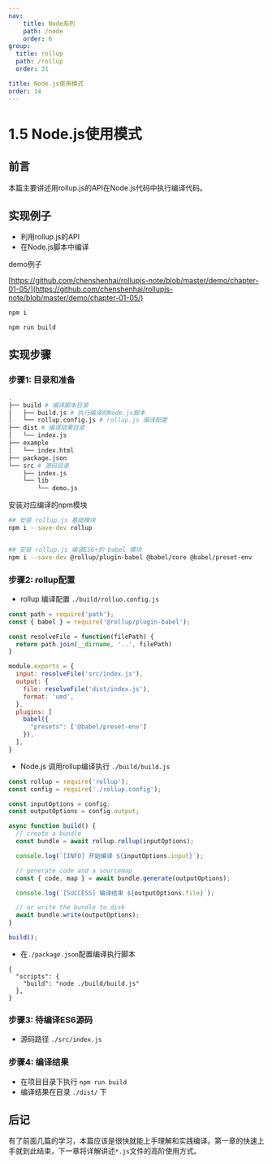 ```yaml
---
nav:
    title: Node系列
    path: /node
    order: 6
group:
  title: rollup
  path: /rollup
  order: 31

title: Node.js使用模式
order: 14
---
```



# 1.5 Node.js使用模式

## 前言

本篇主要讲述用rollup.js的API在Node.js代码中执行编译代码。

## 实现例子
- 利用rollup.js的API
- 在Node.js脚本中编译

demo例子

[https://github.com/chenshenhai/rollupjs-note/blob/master/demo/chapter-01-05/](https://github.com/chenshenhai/rollupjs-note/blob/master/demo/chapter-01-05/)

```sh
npm i

npm run build
```

## 实现步骤

### 步骤1: 目录和准备

```sh
.
├── build # 编译脚本目录
│   ├── build.js # 执行编译的Node.js脚本
│   └── rollup.config.js # rollup.js 编译配置
├── dist # 编译结果目录
│   └── index.js
├── example
│   └── index.html
├── package.json
└── src # 源码目录
    ├── index.js
    └── lib
        └── demo.js
```

安装对应编译的npm模块

```sh
## 安装 rollup.js 基础模块
npm i --save-dev rollup 


## 安装 rollup.js 编译ES6+的 babel 模块
npm i --save-dev @rollup/plugin-babel @babel/core @babel/preset-env
```



### 步骤2: rollup配置

- rollup 编译配置 `./build/rolluo.config.js`

```js
const path = require('path');
const { babel } = require('@rollup/plugin-babel');

const resolveFile = function(filePath) {
  return path.join(__dirname, '..', filePath)
}

module.exports = {
  input: resolveFile('src/index.js'),
  output: {
    file: resolveFile('dist/index.js'),
    format: 'umd',
  }, 
  plugins: [
    babel({
      "presets": ['@babel/preset-env']
    }),
  ],
}
```

- Node.js 调用rollup编译执行 `./build/build.js`

```js
const rollup = require('rollup');
const config = require('./rollup.config');

const inputOptions = config;
const outputOptions = config.output;

async function build() {
  // create a bundle
  const bundle = await rollup.rollup(inputOptions);

  console.log(`[INFO] 开始编译 ${inputOptions.input}`);  

  // generate code and a sourcemap
  const { code, map } = await bundle.generate(outputOptions);

  console.log(`[SUCCESS] 编译结束 ${outputOptions.file}`);  

  // or write the bundle to disk
  await bundle.write(outputOptions);
}

build();
```

- 在`./package.json`配置编译执行脚本
```
{
  "scripts": {
    "build": "node ./build/build.js"
  },
}
```

### 步骤3: 待编译ES6源码

- 源码路径 `./src/index.js`


### 步骤4: 编译结果 

- 在项目目录下执行 `npm run build`
- 编译结果在目录 `./dist/` 下


## 后记

有了前面几篇的学习，本篇应该是很快就能上手理解和实践编译。第一章的快速上手就到此结束，下一章将详解讲述`*.js`文件的高阶使用方式。

